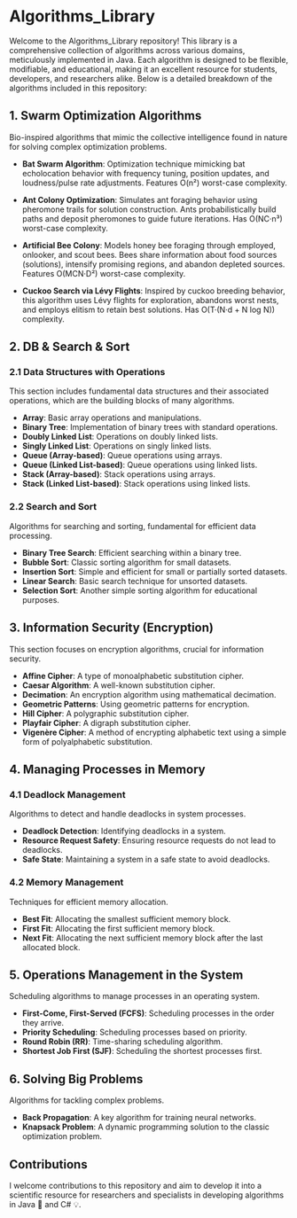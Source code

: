 # Algorithms_Library
Welcome to the Algorithms_Library repository! This library is a comprehensive collection of algorithms across various domains, meticulously implemented in Java. Each algorithm is designed to be flexible, modifiable, and educational, making it an excellent resource for students, developers, and researchers alike. Below is a detailed breakdown of the algorithms included in this repository:

## 1. Swarm Optimization Algorithms
Bio-inspired algorithms that mimic the collective intelligence found in nature for solving complex optimization problems.

- **Bat Swarm Algorithm**: Optimization technique mimicking bat echolocation behavior with frequency tuning, position updates, and loudness/pulse rate adjustments. Features O(n²) worst-case complexity.

- **Ant Colony Optimization**: Simulates ant foraging behavior using pheromone trails for solution construction. Ants probabilistically build paths and deposit pheromones to guide future iterations. Has O(NC·n³) worst-case complexity.

- **Artificial Bee Colony**: Models honey bee foraging through employed, onlooker, and scout bees. Bees share information about food sources (solutions), intensify promising regions, and abandon depleted sources. Features O(MCN·D²) worst-case complexity.

- **Cuckoo Search via Lévy Flights**: Inspired by cuckoo breeding behavior, this algorithm uses Lévy flights for exploration, abandons worst nests, and employs elitism to retain best solutions. Has O(T·(N·d + N log N)) complexity.

## 2. DB & Search & Sort
### 2.1 Data Structures with Operations
This section includes fundamental data structures and their associated operations, which are the building blocks of many algorithms.
- **Array**: Basic array operations and manipulations.
- **Binary Tree**: Implementation of binary trees with standard operations.
- **Doubly Linked List**: Operations on doubly linked lists.
- **Singly Linked List**: Operations on singly linked lists.
- **Queue (Array-based)**: Queue operations using arrays.
- **Queue (Linked List-based)**: Queue operations using linked lists.
- **Stack (Array-based)**: Stack operations using arrays.
- **Stack (Linked List-based)**: Stack operations using linked lists.

### 2.2 Search and Sort
Algorithms for searching and sorting, fundamental for efficient data processing.
- **Binary Tree Search**: Efficient searching within a binary tree.
- **Bubble Sort**: Classic sorting algorithm for small datasets.
- **Insertion Sort**: Simple and efficient for small or partially sorted datasets.
- **Linear Search**: Basic search technique for unsorted datasets.
- **Selection Sort**: Another simple sorting algorithm for educational purposes.

## 3. Information Security (Encryption)
This section focuses on encryption algorithms, crucial for information security.
- **Affine Cipher**: A type of monoalphabetic substitution cipher.
- **Caesar Algorithm**: A well-known substitution cipher.
- **Decimation**: An encryption algorithm using mathematical decimation.
- **Geometric Patterns**: Using geometric patterns for encryption.
- **Hill Cipher**: A polygraphic substitution cipher.
- **Playfair Cipher**: A digraph substitution cipher.
- **Vigenère Cipher**: A method of encrypting alphabetic text using a simple form of polyalphabetic substitution.

## 4. Managing Processes in Memory
### 4.1 Deadlock Management
Algorithms to detect and handle deadlocks in system processes.
- **Deadlock Detection**: Identifying deadlocks in a system.
- **Resource Request Safety**: Ensuring resource requests do not lead to deadlocks.
- **Safe State**: Maintaining a system in a safe state to avoid deadlocks.

### 4.2 Memory Management
Techniques for efficient memory allocation.
- **Best Fit**: Allocating the smallest sufficient memory block.
- **First Fit**: Allocating the first sufficient memory block.
- **Next Fit**: Allocating the next sufficient memory block after the last allocated block.

## 5. Operations Management in the System
Scheduling algorithms to manage processes in an operating system.
- **First-Come, First-Served (FCFS)**: Scheduling processes in the order they arrive.
- **Priority Scheduling**: Scheduling processes based on priority.
- **Round Robin (RR)**: Time-sharing scheduling algorithm.
- **Shortest Job First (SJF)**: Scheduling the shortest processes first.

## 6. Solving Big Problems
Algorithms for tackling complex problems.
- **Back Propagation**: A key algorithm for training neural networks.
- **Knapsack Problem**: A dynamic programming solution to the classic optimization problem.
 
## Contributions
I welcome contributions to this repository and aim to develop it into a scientific resource for researchers and specialists in developing algorithms in Java 🥇 and C# 💡.
